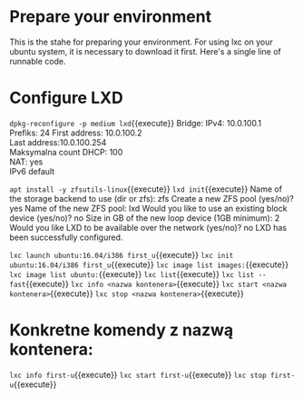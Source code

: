 # Prepare your environment

This is the stahe for preparing your environment. 
For using lxc on your ubuntu system, it is necessary to download it first.
Here's a single line of runnable code.

# Configure  LXD
`dpkg-reconfigure -p medium lxd`{{execute}}
Bridge:
IPv4:  10.0.100.1    
Prefiks: 24 
First address: 10.0.100.2   
Last address:10.0.100.254   
Maksymalna count DHCP: 100  
NAT: yes    
IPv6 default    

`apt install -y zfsutils-linux`{{execute}}
`lxd init`{{execute}}
Name of the storage backend to use (dir or zfs): zfs
Create a new ZFS pool (yes/no)? yes
Name of the new ZFS pool: lxd
Would you like to use an existing block device (yes/no)? no
Size in GB of the new loop device (1GB minimum): 2
Would you like LXD to be available over the network (yes/no)? no 
LXD has been successfully configured.

`lxc launch ubuntu:16.04/i386 first_u`{{execute}}
`lxc init ubuntu:16.04/i386 first_u`{{execute}}
`lxc image list images:`{{execute}}
`lxc image list ubuntu:`{{execute}}
`lxc list`{{execute}}
`lxc list --fast`{{execute}}
`lxc info <nazwa kontenera>`{{execute}}
`lxc start <nazwa kontenera>`{{execute}}
`lxc stop <nazwa kontenera>`{{execute}}

# Konkretne komendy z nazwą kontenera:
`lxc info first-u`{{execute}}
`lxc start first-u`{{execute}}
`lxc stop first-u`{{execute}}
